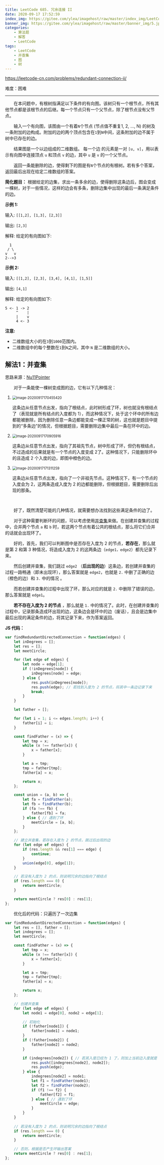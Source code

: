 ```yaml
---
title: LeetCode 685. 冗余连接 II
date: 2020-09-17 17:52:59
index_img: https://gitee.com/ylea/imagehost/raw/master/index_img/LeetCode.jpg
banner_img: https://gitee.com/ylea/imagehost/raw/master/banner_img/5.jpg
categories:
    - 算法题
    - 解答
    - LeetCode
tags:
    - LeetCode
    - 并查集
    - 图
    - 树
---
```



https://leetcode-cn.com/problems/redundant-connection-ii/

难度：困难

---

&emsp;&emsp;在本问题中，有根树指满足以下条件的有向图。该树只有一个根节点，所有其他节点都是该根节点的后继。每一个节点只有一个父节点，除了根节点没有父节点。

&emsp;&emsp;输入一个有向图，该图由一个有着`N`个节点 (节点值不重复1, 2, ..., N) 的树及一条附加的边构成。附加的边的两个顶点包含在`1`到`N`中间，这条附加的边不属于树中已存在的边。

&emsp;&emsp;结果图是一个以边组成的二维数组。 每一个边 的元素是一对 `[u, v]`，用以表示有向图中连接顶点 `u` 和顶点 `v` 的边，其中 `u` 是 `v` 的一个父节点。

&emsp;&emsp;返回一条能删除的边，使得剩下的图是有`N`个节点的有根树。若有多个答案，返回最后出现在给定二维数组的答案。



**简化题目：** 根据给定的边集，求出一条多余的边，使得删除这条边后，图会变成一棵树，对于一些情况，这样的边会有多条，删除边集中出现的最后一条满足条件的边。



**示例 1:**

输入: `[[1,2], [1,3], [2,3]]`

输出: `[2,3]`

解释: 给定的有向图如下:

```
  1
 / \
v   v
2-->3
```

**示例 2:**

输入: `[[1,2], [2,3], [3,4], [4,1], [1,5]]`

输出: `[4,1]`

解释: 给定的有向图如下:

```
5 <- 1 -> 2
     ^    |
     |    v
     4 <- 3
```

**注意:**

- 二维数组大小的在`3`到`1000`范围内。
- 二维数组中的每个整数在`1`到`N`之间，其中 `N` 是二维数组的大小。

## 解法1：并查集

思路来源：[Nu11Pointer](https://leetcode-cn.com/problems/redundant-connection-ii/comments/70573)

&emsp;&emsp;对于一条能使一棵树变成图的边，它有以下几种情况：

1. <img src="https://i.loli.net/2020/09/17/OJIs4VDuBwAyxSd.png" alt="image-20200917170455420" style="zoom:80%;" />  

   这条边从任意节点出发，指向了根结点，此时树形成了环，树也就没有根结点了（表现就是所有结点的入度都为 1），而这种情况下，处于这个环中的所有边都能被删除，因为删除任意一条边都能变成一棵正常的树，这也就是题目中提到的“多条边”的情况，但根据题目，需要删除边集中最后一条在环中的边。

2. <img src="https://i.loli.net/2020/09/17/Cazh1PI3D4YecFn.png" alt="image-20200917170905916" style="zoom:80%;" />  

   这条边从任意节点出发，指向了其祖先节点，树中形成了环，但仍有根结点，不过造成的后果就是有一个节点的入度变成 2了。这种情况下，只能删除环中的且造成 2 个入度的边，即图中橙色的边。

3. <img src="https://i.loli.net/2020/09/17/qnpHve92sCIwOPW.png" alt="image-20200917171311259" style="zoom:80%;" /> 

    这条边从任意节点出发，指向了一个非祖先节点。这种情况下，有一个节点的入度会为 2，这两条造成入度为 2 的边都能删除，但根据题目，需要删除后出现的那条。


&emsp;&emsp;

&emsp;&emsp;好了，既然清楚可能的几种情况，就需要想办法找到这些满足条件的边了。

&emsp;&emsp;对于这种需要判断环的问题，可以考虑使用[并查集](http://localhost:4000/2020/09/17/%E7%AE%97%E6%B3%95%E9%A2%98/%E7%AE%97%E6%B3%95%E7%9F%A5%E8%AF%86/%E5%B9%B6%E6%9F%A5%E9%9B%86/)来做。在创建并查集的过程中，合并两个节点 `a` 和 `b` 时，若这两个节点有着公共的根结点，那么将它们合并的话就会出现环了。

&emsp;&emsp;好的，首先，我们可以判断图中是否存在入度为 2 的节点，**若存在**，那么就是第 2 和第 3 种情况，将造成入度为 2 的这两条边（`edge1，edge2`）都先记录下来。

&emsp;&emsp;然后创建并查集，我们跳过 `edge2` （**后出现的边**）这条边，若创建并查集的过程一路畅通（即未出现环），那么答案就是 `edge2`，也就是 `2.` 中删了正确的边（橙色的边）和 `3.` 中的情况 。

&emsp;&emsp;而若创建并查集的过程中出现了环，那么对应的就是 `2.` 中删除了错误的边，那么答案就是 `edge1`。



&emsp;&emsp;**若不存在入度为 2 的节点** ，那么就是 `1.` 中的情况了。此时，在创建并查集的过程中，记录那条造成环出现的边，这条边会是环中的边（废话），且会是边集中最后出现的满足条件的边，将其记录下来，作为答案返回。



**JS 代码：**

```js
var findRedundantDirectedConnection = function(edges) {
    let inDegrees = [];
    let res = [];
    let meetCircle;

    for (let edge of edges) {
        let node = edge[1];
        if (!inDegrees[node]) {
            inDegrees[node] = edge;
        } else {
            res.push(inDegrees[node]);
            res.push(edge); // 若找到入度为 2 的节点，将其中一条边记录下来
            break;
        }
    }

    let father = [];

    for (let i = 1; i <= edges.length; i++) {
        father[i] = i;
    }

    const findFather = (x) => {
        let tmp = x;
        while (x !== father[x]) {
            x = father[x];
        }

        let a = tmp;
        tmp = father[tmp];
        father[a] = x;

        return x;
    };

    const union = (a, b) => {
        let fa = findFather(a);
        let fb = findFather(b);
        if (fa !== fb) {
            father[fb] = fa;
        } else { // 遇到了环
            meetCircle = [a, b];
        }
    };

    // 建立并查集，若存在入度为 2 的节点，跳过后出现的边
    for (let edge of edges) {
        if (res.length && res[1] === edge) {
            continue;
        }
        union(edge[0], edge[1]);
    }

    // 若没有入度为 2 的点，则说明冗余的边指向了根结点
    if (res.length === 0) {
        return meetCircle;
    }

    return meetCircle ? res[0] : res[1];
};
```



&emsp;&emsp;优化后的代码：只遍历了一次边集

```js
var findRedundantDirectedConnection = function(edges) {
    let res = [], father = [];
    let indegrees = [];
    let meetCircle;

    const findFather = (x) => {
        let tmp = x;
        while (x !== father[x]) {
            x = father[x];
        }

        let a = tmp;
        tmp = father[tmp];
        father[a] = x;

        return x;
    };

    // 创建并查集
    for (let edge of edges) {
        let node1 = edge[0], node2 = edge[1];

        // 初始化
        if (!father[node1]) {
            father[node1] = node1;
        }
        if (!father[node2]) {
            father[node2] = node2;
        }

        if (indegrees[node2]) { // 若其入度已经为 1 了，则加上当前边入度就是 2了
            res.push([indegrees[node2], node2]);
            res.push(edge);
        } else {
            indegrees[node2] = node1;
            let f1 = findFather(node1);
            let f2 = findFather(node2);
            if (f1 !== f2) {
                father[f2] = f1;
            } else { // 遇到了环
                meetCircle = edge;
            }
        }
    }
    
    // 若没有入度为 2 的点，则说明冗余的边指向了根结点
    if (res.length === 0) {
        return meetCircle;
    }

    // 否则，根据是否产生环输出答案
    return meetCircle ? res[0] : res[1];
};  
```
